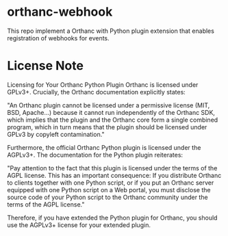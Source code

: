 # orthanc-webhook
This repo implement a Orthanc with Python plugin extension that enables registration of webhooks for events.

# License Note
Licensing for Your Orthanc Python Plugin
Orthanc is licensed under GPLv3+. Crucially, the Orthanc documentation explicitly states:

"An Orthanc plugin cannot be licensed under a permissive license (MIT, BSD, Apache…) because it cannot run independently of the Orthanc SDK, which implies that the plugin and the Orthanc core form a single combined program, which in turn means that the plugin should be licensed under GPLv3 by copyleft contamination."

Furthermore, the official Orthanc Python plugin is licensed under the AGPLv3+. The documentation for the Python plugin reiterates:

"Pay attention to the fact that this plugin is licensed under the terms of the AGPL license. This has an important consequence: If you distribute Orthanc to clients together with one Python script, or if you put an Orthanc server equipped with one Python script on a Web portal, you must disclose the source code of your Python script to the Orthanc community under the terms of the AGPL license."

Therefore, if you have extended the Python plugin for Orthanc, you should use the AGPLv3+ license for your extended plugin.
